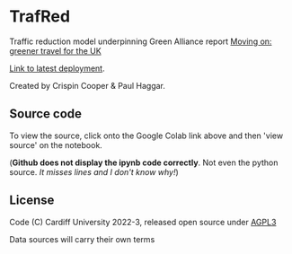 # TrafRed

Traffic reduction model underpinning Green Alliance report [Moving on: greener travel for the UK](https://green-alliance.org.uk/publication/moving-on-greener-travel-for-the-uk/)

[Link to latest deployment](https://users.cs.cf.ac.uk/CooperCH/TrafRed/).

Created by Crispin Cooper & Paul Haggar.

## Source code

To view the source, click onto the Google Colab link above and then 'view source' on the notebook. 

(**Github does not display the ipynb code correctly**. Not even the python source. *It misses lines and I don't know why!*)

## License

Code (C) Cardiff University 2022-3, released open source under [AGPL3](https://www.gnu.org/licenses/agpl-3.0.en.html)

Data sources will carry their own terms
